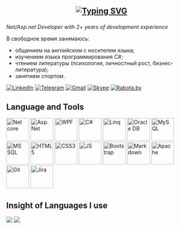 ## <p align="center"> [![Typing SVG](https://readme-typing-svg.demolab.com/?lines=Hi+there,+I'm+Vladislav)](https://git.io/typing-svg)</p>
*Net/Asp.net Developer with 2+ years of development experience*

В свободное время занимаюсь:
- общением на английском с носителем языка;
- изучением языка программирования C#;
- чтением литературы (психология, личностный рост, бизнес-литература);
- занятием спортом.
<!--
**TheLidren/TheLidren** is a ✨ _special_ ✨ repository because its `README.md` (this file) appears on your GitHub profile.
Here are some ideas to get you started:
- 🔭 I’m currently working on ...
- 🌱 I’m currently learning ...
- 👯 I’m looking to collaborate on ...
- 🤔 I’m looking for help with ...
- 💬 Ask me about ...
- 📫 How to reach me: ...
- 😄 Pronouns: ...
- ⚡ Fun fact: ...
-->

[![LinkedIn](https://img.shields.io/badge/linkedin-%230077B5.svg?style=for-the-badge&logo=linkedin&logoColor=white)](https://github.com/DenverCoder1/readme-typing-svg)
[![Telegram](https://img.shields.io/badge/Telegram-2CA5E0?style=for-the-badge&logo=telegram&logoColor=white)](https://github.com/DenverCoder1/readme-typing-svg)
[![Gmail](https://img.shields.io/badge/Gmail-D14836?style=for-the-badge&logo=gmail&logoColor=white)](https://gmail.com)
[![Skype](https://img.shields.io/badge/Skype-%2300AFF0.svg?style=for-the-badge&logo=Skype&logoColor=white)](https://skype.com)
[![Rabota.by](https://img.shields.io/badge/rabota-r?style=for-the-badge&label=HH&labelColor=%23FF0000&color=%23FF0000)](https://rabota.by)

## Language and Tools
<span>
<img src="https://cdn-icons-png.flaticon.com/128/2748/2748383.png" alt="Net core" title="Net core" height=60 />
<img src="https://cdn-icons-png.flaticon.com/128/2306/2306019.png" alt="Asp.Net" title="Asp.Net" height=60 />
<img src="https://cdn-icons-png.flaticon.com/128/15466/15466100.png" alt="WPF" title="WPF" height=60 />
<img src="https://icon.icepanel.io/Technology/svg/C%23-%28CSharp%29.svg" alt="C#" title="C#" height=60 />
<img src="https://icon.icepanel.io/Technology/svg/Liquibase.svg" alt="Linq" title="Linq" height=60 />
<img src="https://icon.icepanel.io/Technology/svg/Oracle.svg" alt="Oracle DB" title="Oracle DB" height=60 />
<img src="https://cdn-icons-png.flaticon.com/128/10125/10125183.png" alt="MySQL" title="MySQL" height=60 />
<img src="https://cdn-icons-png.flaticon.com/128/4492/4492311.png" alt="MS SQL" title="MS SQL" height=60 />
<img src="https://icon.icepanel.io/Technology/svg/HTML5.svg" alt="HTML5" title="HTML5" height=60 />
<img src="https://icon.icepanel.io/Technology/svg/CSS3.svg" alt="CSS3" title="CSS3" height=60 />
<img src="https://cdn-icons-png.flaticon.com/128/4726/4726005.png" alt="JS" title="JS" height=60 />
<img src="https://cdn-icons-png.flaticon.com/128/5968/5968672.png" alt="Bootstrap" title="Bootstrap" height=60 />
<img src="https://img.icons8.com/?size=100&id=55494&format=png&color=000000" alt="Markdown" title="Markdown" height=60 />
<img src="https://icon.icepanel.io/Technology/svg/Apache.svg" alt="Apache" title="Apache" height=60 />
<img src="https://icon.icepanel.io/Technology/svg/Git.svg" alt="Git" title="Git" height=60 />
<img src="https://icon.icepanel.io/Technology/svg/Jira.svg" alt="Jira" title="Jira" height=60 />
</span>

## Insight of Languages I use
<!--![](http://github-readme-streak-stats.herokuapp.com?user=TheLidren&theme=dark&background=apprentice)-->
![](https://github-profile-summary-cards.vercel.app/api/cards/most-commit-language?username=TheLidren&theme=apprentice)
![](https://github-profile-summary-cards.vercel.app/api/cards/repos-per-language?username=TheLidren&theme=apprentice)


